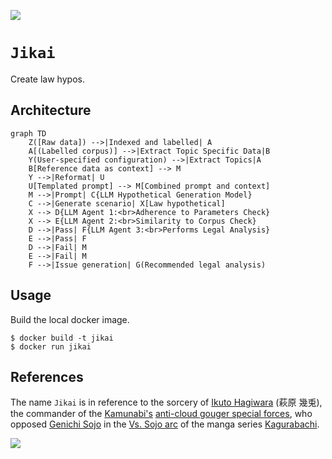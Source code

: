 [![](https://img.shields.io/badge/jikai_1.0-build-orange)](https://github.com/gongahkia/jikai/releases/tag/1.0)

# `Jikai`

Create law hypos.

## Architecture

```mermaid
graph TD
    Z([Raw data]) -->|Indexed and labelled| A
    A[(Labelled corpus)] -->|Extract Topic Specific Data|B
    Y(User-specified configuration) -->|Extract Topics|A
    B[Reference data as context] --> M
    Y -->|Reformat| U
    U[Templated prompt] --> M[Combined prompt and context]
    M -->|Prompt| C{LLM Hypothetical Generation Model}
    C -->|Generate scenario| X[Law hypothetical]
    X --> D{LLM Agent 1:<br>Adherence to Parameters Check}
    X --> E{LLM Agent 2:<br>Similarity to Corpus Check}
    D -->|Pass| F{LLM Agent 3:<br>Performs Legal Analysis}
    E -->|Pass| F
    D -->|Fail| M
    E -->|Fail| M
    F -->|Issue generation| G(Recommended legal analysis)
```

## Usage

Build the local docker image.

```console
$ docker build -t jikai
$ docker run jikai
```

## References

The name `Jikai` is in reference to the sorcery of [Ikuto Hagiwara](https://kagurabachi.fandom.com/wiki/Ikuto_Hagiwara) (萩原 幾兎), the commander of the [Kamunabi's](https://kagurabachi.fandom.com/wiki/Kamunabi) [anti-cloud gouger special forces](https://kagurabachi.fandom.com/wiki/Kamunabi#Anti-Cloud_Gouger_Special_Forces), who opposed [Genichi Sojo](https://kagurabachi.fandom.com/wiki/Genichi_Sojo) in the [Vs. Sojo arc](https://kagurabachi.fandom.com/wiki/Vs._Sojo_Arc) of the manga series [Kagurabachi](https://kagurabachi.fandom.com/wiki/Kagurabachi_Wiki).

![](https://static.wikia.nocookie.net/kagurabachi/images/f/f7/Ikuto_Hagiwara_Portrait.png/revision/latest?cb=20231206044607)
